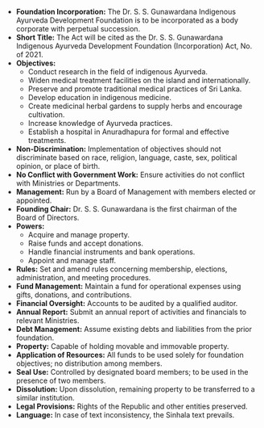 - **Foundation Incorporation:** The Dr. S. S. Gunawardana Indigenous Ayurveda Development Foundation is to be incorporated as a body corporate with perpetual succession.
- **Short Title:** The Act will be cited as the Dr. S. S. Gunawardana Indigenous Ayurveda Development Foundation (Incorporation) Act, No. of 2021.
- **Objectives:**
  - Conduct research in the field of indigenous Ayurveda.
  - Widen medical treatment facilities on the island and internationally.
  - Preserve and promote traditional medical practices of Sri Lanka.
  - Develop education in indigenous medicine.
  - Create medicinal herbal gardens to supply herbs and encourage cultivation.
  - Increase knowledge of Ayurveda practices.
  - Establish a hospital in Anuradhapura for formal and effective treatments.
- **Non-Discrimination:** Implementation of objectives should not discriminate based on race, religion, language, caste, sex, political opinion, or place of birth.
- **No Conflict with Government Work:** Ensure activities do not conflict with Ministries or Departments.
- **Management:** Run by a Board of Management with members elected or appointed.
- **Founding Chair:** Dr. S. S. Gunawardana is the first chairman of the Board of Directors.
- **Powers:** 
  - Acquire and manage property.
  - Raise funds and accept donations.
  - Handle financial instruments and bank operations.
  - Appoint and manage staff.
- **Rules:** Set and amend rules concerning membership, elections, administration, and meeting procedures.
- **Fund Management:** Maintain a fund for operational expenses using gifts, donations, and contributions.
- **Financial Oversight:** Accounts to be audited by a qualified auditor.
- **Annual Report:** Submit an annual report of activities and financials to relevant Ministries.
- **Debt Management:** Assume existing debts and liabilities from the prior foundation.
- **Property:** Capable of holding movable and immovable property.
- **Application of Resources:** All funds to be used solely for foundation objectives; no distribution among members.
- **Seal Use:** Controlled by designated board members; to be used in the presence of two members.
- **Dissolution:** Upon dissolution, remaining property to be transferred to a similar institution.
- **Legal Provisions:** Rights of the Republic and other entities preserved.
- **Language:** In case of text inconsistency, the Sinhala text prevails.